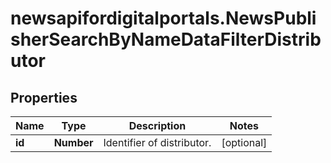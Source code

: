 # newsapifordigitalportals.NewsPublisherSearchByNameDataFilterDistributor

## Properties

Name | Type | Description | Notes
------------ | ------------- | ------------- | -------------
**id** | **Number** | Identifier of distributor. | [optional] 


